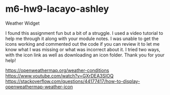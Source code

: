 # m6-hw9-lacayo-ashley
Weather Widget

I found this assignment fun but a bit of a struggle. I used a video tutorial  to help me through it along with your module notes. I was unable to get the icons working and commented out the code if you can review it to let me know what I was missing or what was incorrect about it. I tried two ways, with the icon link as well as downloading an icon folder. Thank you for your help!


https://openweathermap.org/weather-conditions
https://www.youtube.com/watch?v=GXrDEA3SIOQ
https://stackoverflow.com/questions/44177417/how-to-display-openweathermap-weather-icon


